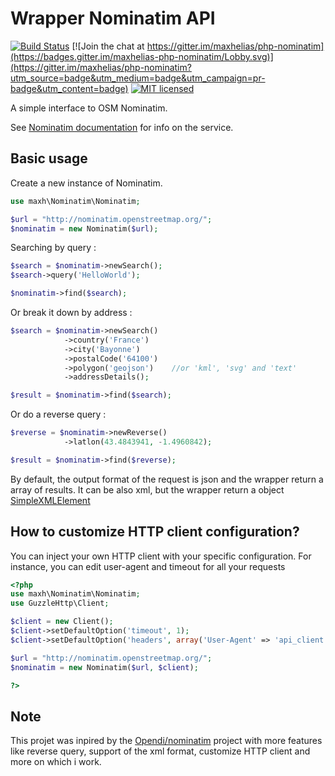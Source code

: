 Wrapper Nominatim API
================

[![Build Status](https://travis-ci.org/maxhelias/php-nominatim.svg?branch=master)](https://travis-ci.org/maxhelias/php-nominatim)
[![Join the chat at https://gitter.im/maxhelias/php-nominatim](https://badges.gitter.im/maxhelias-php-nominatim/Lobby.svg)](https://gitter.im/maxhelias/php-nominatim?utm_source=badge&utm_medium=badge&utm_campaign=pr-badge&utm_content=badge)
[![MIT licensed](https://img.shields.io/badge/license-MIT-blue.svg)](https://github.com/maxhelias/php-nominatim/blob/master/LICENSE)

A simple interface to OSM Nominatim.


See [Nominatim documentation](http://wiki.openstreetmap.org/wiki/Nominatim) for info on the service.

Basic usage
-----------

Create a new instance of Nominatim.

```php
use maxh\Nominatim\Nominatim;

$url = "http://nominatim.openstreetmap.org/";
$nominatim = new Nominatim($url);
```

Searching by query :

```php
$search = $nominatim->newSearch();
$search->query('HelloWorld');

$nominatim->find($search);
```

Or break it down by address :

```php
$search = $nominatim->newSearch()
            ->country('France')
            ->city('Bayonne')
            ->postalCode('64100')
            ->polygon('geojson')    //or 'kml', 'svg' and 'text'
            ->addressDetails();

$result = $nominatim->find($search);
```

Or do a reverse query :

```php
$reverse = $nominatim->newReverse()
            ->latlon(43.4843941, -1.4960842);

$result = $nominatim->find($reverse);
```


By default, the output format of the request is json and the wrapper return a array of results. 
It can be also xml, but the wrapper return a object [SimpleXMLElement](http://php.net/manual/fr/simplexml.examples-basic.php)

How to customize HTTP client configuration?
-------------------------------------------

You can inject your own HTTP client with your specific configuration. For instance, you can edit user-agent and timeout for all your requests

```php
<?php
use maxh\Nominatim\Nominatim;
use GuzzleHttp\Client;

$client = new Client();
$client->setDefaultOption('timeout', 1);
$client->setDefaultOption('headers', array('User-Agent' => 'api_client') );

$url = "http://nominatim.openstreetmap.org/";
$nominatim = new Nominatim($url, $client);

?>
```

Note
----

This projet was inpired by the [Opendi/nominatim](https://github.com/opendi/nominatim) project with more features like reverse query, support of the xml format, customize HTTP client and more on which i work.